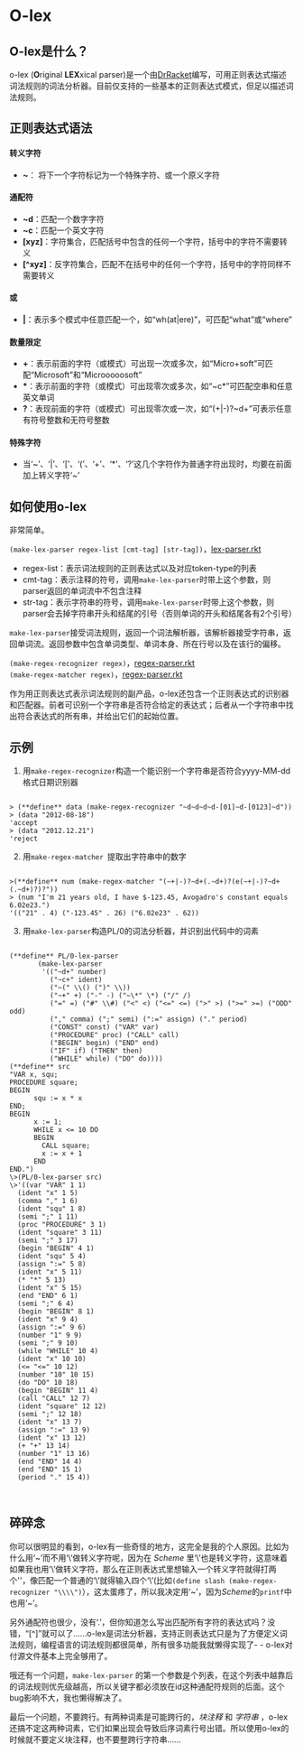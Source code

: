 # O-lex

  
## **O-lex是什么？**
o-lex (**O**riginal **LEX**xical parser)是一个由[DrRacket][0]编写，可用正则表达式描述词法规则的词法分析器。目前仅支持的一些基本的正则表达式模式，但足以描述词法规则。

[0]: http://racket-lang.org/ "DrRacket"
## **正则表达式语法**

#### **转义字符**
- **~**： 将下一个字符标记为一个特殊字符、或一个原义字符  

#### **通配符**
- **~d**：匹配一个数字字符
- **~c**：匹配一个英文字符
- **[xyz]**：字符集合，匹配括号中包含的任何一个字符，括号中的字符不需要转义
- **[^xyz]**：反字符集合，匹配不在括号中的任何一个字符，括号中的字符同样不需要转义

#### **或**
- **|**：表示多个模式中任意匹配一个，如“wh(at|ere)”，可匹配“what”或“where”

#### **数量限定**
- **+**：表示前面的字符（或模式）可出现一次或多次，如“Micro+soft”可匹配“Microsoft”和“Microoooosoft”
- __\*__：表示前面的字符（或模式）可出现零次或多次，如“~c*”可匹配空串和任意英文单词
- **?**：表现前面的字符（或模式）可出现零次或一次，如“(+|-)?~d+”可表示任意有符号整数和无符号整数

#### **特殊字符**
- 当‘~’、‘|’、‘[’、‘(’、‘+’、‘*’、‘?’这几个字符作为普通字符出现时，均要在前面加上转义字符‘~’


## **如何使用o-lex**
非常简单。  

`(make-lex-parser regex-list [cmt-tag] [str-tag])`，[lex-parser.rkt][lex]

- regex-list：表示词法规则的正则表达式以及对应token-type的列表
- cmt-tag：表示注释的符号，调用`make-lex-parser`时带上这个参数，则parser返回的单词流中不包含注释
- str-tag：表示字符串的符号，调用`make-lex-parser`时带上这个参数，则parser会去掉字符串开头和结尾的引号（否则单词的开头和结尾各有2个引号）

`make-lex-parser`接受词法规则，返回一个词法解析器，该解析器接受字符串，返回单词流。返回参数中包含单词类型、单词本身、所在行号以及在该行的偏移。

`(make-regex-recognizer regex)`，[regex-parser.rkt][regex]  
`(make-regex-matcher regex)`，[regex-parser.rkt][regex]

作为用正则表达式表示词法规则的副产品，o-lex还包含一个正则表达式的识别器和匹配器。前者可识别一个字符串是否符合给定的表达式；后者从一个字符串中找出符合表达式的所有串，并给出它们的起始位置。

[lex]: https://github.com/silverbullettt/o-lex/blob/master/lex-parser.rkt "lex-parser.rkt"
[regex]: https://github.com/silverbullettt/o-lex/blob/master/regex-parser.rkt "regex-parser.rkt"


## **示例**
1. 用`make-regex-recognizer`构造一个能识别一个字符串是否符合yyyy-MM-dd格式日期识别器
<pre><code>
> (**define** data (make-regex-recognizer "~d~d~d~d-[01]~d-[0123]~d"))
> (data "2012-08-18")
'accept
> (data "2012.12.21")
'reject
</code></pre>

2. 用`make-regex-matcher	`提取出字符串中的数字
<pre><code>
>(**define** num (make-regex-matcher "(~+|-)?~d+(.~d+)?(e(~+|-)?~d+(.~d+)?)?"))
> (num "I'm 21 years old, I have $-123.45, Avogadro's constant equals 6.02e23.")
'(("21" . 4) ("-123.45" . 26) ("6.02e23" . 62))
</code></pre>

3. 用`make-lex-parser`构造PL/0的词法分析器，并识别出代码中的词素
<pre><code>
(**define** PL/0-lex-parser
       (make-lex-parser 
        '(("~d+" number)
          ("~c+" ident)
          ("~(" \\() (")" \\))
          ("~+" +) ("-" -) ("~\*" \*) ("/" /)
          ("=" =) ("#" \\#) ("<" <) ("<=" <=) (">" >) (">=" >=) ("ODD" odd)
          ("," comma) (";" semi) (":=" assign) ("." period)
          ("CONST" const) ("VAR" var)
          ("PROCEDURE" proc) ("CALL" call)
          ("BEGIN" begin) ("END" end)
          ("IF" if) ("THEN" then)
          ("WHILE" while) ("DO" do))))
(**define** src
"VAR x, squ; 
PROCEDURE square;  
BEGIN
      squ := x * x
END;   
BEGIN
      x := 1;
      WHILE x <= 10 DO
      BEGIN
        CALL square;
        x := x + 1
      END
END.")  
\>(PL/0-lex-parser src)
\>'((var "VAR" 1 1)
  (ident "x" 1 5)
  (comma "," 1 6)
  (ident "squ" 1 8)
  (semi ";" 1 11)
  (proc "PROCEDURE" 3 1)
  (ident "square" 3 11)
  (semi ";" 3 17)
  (begin "BEGIN" 4 1)
  (ident "squ" 5 4)
  (assign ":=" 5 8)
  (ident "x" 5 11)
  (* "*" 5 13)
  (ident "x" 5 15)
  (end "END" 6 1)
  (semi ";" 6 4)
  (begin "BEGIN" 8 1)
  (ident "x" 9 4)
  (assign ":=" 9 6)
  (number "1" 9 9)
  (semi ";" 9 10)
  (while "WHILE" 10 4)
  (ident "x" 10 10)
  (<= "<=" 10 12)
  (number "10" 10 15)
  (do "DO" 10 18)
  (begin "BEGIN" 11 4)
  (call "CALL" 12 7)
  (ident "square" 12 12)
  (semi ";" 12 18)
  (ident "x" 13 7)
  (assign ":=" 13 9)
  (ident "x" 13 12)
  (+ "+" 13 14)
  (number "1" 13 16)
  (end "END" 14 4)
  (end "END" 15 1)
  (period "." 15 4))


</code></pre>



## **碎碎念**
你可以很明显的看到，o-lex有一些奇怪的地方，这完全是我的个人原因。比如为什么用‘~’而不用‘\’做转义字符呢，因为在 *Scheme* 里‘\’也是转义字符，这意味着如果我也用‘\’做转义字符，那么在正则表达式里想输入一个转义字符就得打两个'\'，像匹配一个普通的‘\’就得输入四个‘\’(比如`(define slash (make-regex-recognizer "\\\\")`），这太蛋疼了，所以我决定用‘~’，因为*Scheme*的`printf`中也用‘~’。

另外通配符也很少，没有‘.’，但你知道怎么写出匹配所有字符的表达式吗？没错，“[^]”就可以了……o-lex是词法分析器，支持正则表达式只是为了方便定义词法规则，编程语言的词法规则都很简单，所有很多功能我就懒得实现了- - o-lex对付源文件基本上完全够用了。

哦还有一个问题，`make-lex-parser` 的第一个参数是个列表，在这个列表中越靠后的词法规则优先级越高，所以关键字都必须放在id这种通配符规则的后面。这个bug影响不大，我也懒得解决了。

最后一个问题，不要跨行。有两种词素是可能跨行的，_块注释_ 和 _字符串_ ，o-lex还搞不定这两种词素，它们如果出现会导致后序词素行号出错。所以使用o-lex的时候就不要定义块注释，也不要整跨行字符串……
